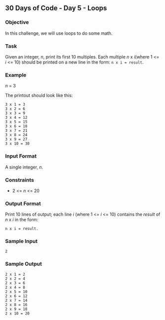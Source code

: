 ## 30 Days of Code - Day 5 - Loops

### Objective

In this challenge, we will use loops to do some math.

### Task

Given an integer, <i>n</i>, print its first 10 multiples. Each multiple <i>n</i> x <i>i</i>(where 1 <= <i>i</i> <= 10) should be printed on a new line in the form: ```n x i = result```.

### Example

<i>n</i> = 3

The printout should look like this: 

```
3 x 1 = 3
3 x 2 = 6
3 x 3 = 9
3 x 4 = 12
3 x 5 = 15
3 x 6 = 18
3 x 7 = 21
3 x 8 = 24
3 x 9 = 27
3 x 10 = 30
```

### Input Format

A single integer, <i>n</i>.

### Constraints

<ul>
<li>2 <= <i>n</i> <= 20</li>
</ul>

### Output Format

Print 10 lines of output; each line <i>i</i> (where 1 <= <i>i</i> <= 10) contains the <i>result</i> of <i>n</i> x <i>i</i> in the form: 

```
n x i = result.
```

### Sample Input

```
2
```

### Sample Output

```
2 x 1 = 2
2 x 2 = 4
2 x 3 = 6
2 x 4 = 8
2 x 5 = 10
2 x 6 = 12
2 x 7 = 14
2 x 8 = 16
2 x 9 = 18
2 x 10 = 20
```
